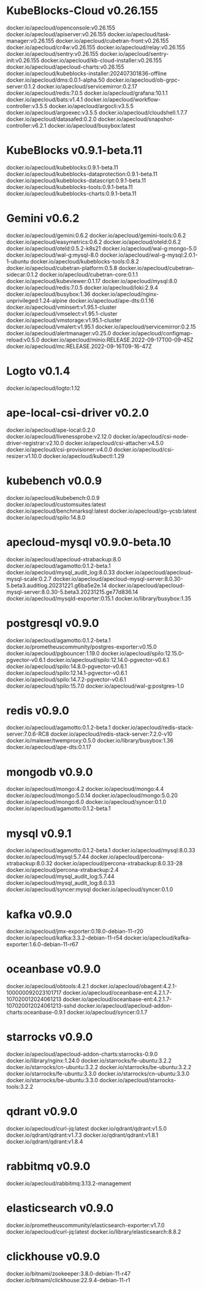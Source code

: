 # KubeBlocks-Cloud v0.26.155
docker.io/apecloud/openconsole:v0.26.155
docker.io/apecloud/apiserver:v0.26.155
docker.io/apecloud/task-manager:v0.26.155
docker.io/apecloud/cubetran-front:v0.26.155
docker.io/apecloud/cr4w:v0.26.155
docker.io/apecloud/relay:v0.26.155
docker.io/apecloud/sentry:v0.26.155
docker.io/apecloud/sentry-init:v0.26.155
docker.io/apecloud/kb-cloud-installer:v0.26.155
docker.io/apecloud/apecloud-charts:v0.26.155
docker.io/apecloud/kubeblocks-installer:202407301836-offline
docker.io/apecloud/dms:0.0.1-alpha.50
docker.io/apecloud/ob-grpc-server:0.1.2
docker.io/apecloud/servicemirror:0.2.17
docker.io/apecloud/redis:7.0.5
docker.io/apecloud/grafana:10.1.1
docker.io/apecloud/bats:v1.4.1
docker.io/apecloud/workflow-controller:v3.5.5
docker.io/apecloud/argocli:v3.5.5
docker.io/apecloud/argoexec:v3.5.5
docker.io/apecloud/cloudshell:1.7.7
docker.io/apecloud/datasafed:0.2.0
docker.io/apecloud/snapshot-controller:v6.2.1
docker.io/apecloud/busybox:latest
# KubeBlocks v0.9.1-beta.11
docker.io/apecloud/kubeblocks:0.9.1-beta.11
docker.io/apecloud/kubeblocks-dataprotection:0.9.1-beta.11
docker.io/apecloud/kubeblocks-datascript:0.9.1-beta.11
docker.io/apecloud/kubeblocks-tools:0.9.1-beta.11
docker.io/apecloud/kubeblocks-charts:0.9.1-beta.11
# Gemini v0.6.2
docker.io/apecloud/gemini:0.6.2
docker.io/apecloud/gemini-tools:0.6.2
docker.io/apecloud/easymetrics:0.6.2
docker.io/apecloud/oteld:0.6.2
docker.io/apecloud/oteld:0.5.2-k8s21
docker.io/apecloud/wal-g:mongo-5.0
docker.io/apecloud/wal-g:mysql-8.0
docker.io/apecloud/wal-g-mysql:2.0.1-1-ubuntu
docker.io/apecloud/kubeblocks-tools:0.8.2
docker.io/apecloud/cubetran-platform:0.5.8
docker.io/apecloud/cubetran-sidecar:0.1.2
docker.io/apecloud/cubetran-core:0.1.1
docker.io/apecloud/kubeviewer:0.1.17
docker.io/apecloud/mysql:8.0
docker.io/apecloud/redis:7.0.5
docker.io/apecloud/loki:2.9.4
docker.io/apecloud/busybox:1.36
docker.io/apecloud/nginx-unprivileged:1.24-alpine
docker.io/apecloud/ape-dts:0.1.16
docker.io/apecloud/vminsert:v1.95.1-cluster
docker.io/apecloud/vmselect:v1.95.1-cluster
docker.io/apecloud/vmstorage:v1.95.1-cluster
docker.io/apecloud/vmalert:v1.95.1
docker.io/apecloud/servicemirror:0.2.15
docker.io/apecloud/alertmanager:v0.25.0
docker.io/apecloud/configmap-reload:v0.5.0
docker.io/apecloud/minio:RELEASE.2022-09-17T00-09-45Z
docker.io/apecloud/mc:RELEASE.2022-09-16T09-16-47Z
# Logto v0.1.4
docker.io/apecloud/logto:1.12
# ape-local-csi-driver v0.2.0
docker.io/apecloud/ape-local:0.2.0
docker.io/apecloud/livenessprobe:v2.12.0
docker.io/apecloud/csi-node-driver-registrar:v2.10.0
docker.io/apecloud/csi-attacher:v4.5.0
docker.io/apecloud/csi-provisioner:v4.0.0
docker.io/apecloud/csi-resizer:v1.10.0
docker.io/apecloud/kubectl:1.29
# kubebench v0.0.9
docker.io/apecloud/kubebench:0.0.9
docker.io/apecloud/customsuites:latest
docker.io/apecloud/benchmarksql:latest
docker.io/apecloud/go-ycsb:latest
docker.io/apecloud/spilo:14.8.0
# apecloud-mysql v0.9.0-beta.10
docker.io/apecloud/apecloud-xtrabackup:8.0
docker.io/apecloud/agamotto:0.1.2-beta.1
docker.io/apecloud/mysql_audit_log:8.0.33
docker.io/apecloud/apecloud-mysql-scale:0.2.7
docker.io/apecloud/apecloud-mysql-server:8.0.30-5.beta3.auditlog.20231221.g6ba5e2e.14
docker.io/apecloud/apecloud-mysql-server:8.0.30-5.beta3.20231215.ge77d836.14
docker.io/apecloud/mysqld-exporter:0.15.1
docker.io/library/busybox:1.35
# postgresql v0.9.0
docker.io/apecloud/agamotto:0.1.2-beta.1
docker.io/prometheuscommunity/postgres-exporter:v0.15.0
docker.io/apecloud/pgbouncer:1.19.0
docker.io/apecloud/spilo:12.15.0-pgvector-v0.6.1
docker.io/apecloud/spilo:12.14.0-pgvector-v0.6.1
docker.io/apecloud/spilo:14.8.0-pgvector-v0.6.1
docker.io/apecloud/spilo:12.14.1-pgvector-v0.6.1
docker.io/apecloud/spilo:14.7.2-pgvector-v0.6.1
docker.io/apecloud/spilo:15.7.0
docker.io/apecloud/wal-g:postgres-1.0
# redis v0.9.0
docker.io/apecloud/agamotto:0.1.2-beta.1
docker.io/apecloud/redis-stack-server:7.0.6-RC8
docker.io/apecloud/redis-stack-server:7.2.0-v10
docker.io/malexer/twemproxy:0.5.0
docker.io/library/busybox:1.36
docker.io/apecloud/ape-dts:0.1.17
# mongodb v0.9.0
docker.io/apecloud/mongo:4.2
docker.io/apecloud/mongo:4.4
docker.io/apecloud/mongo:5.0.14
docker.io/apecloud/mongo:5.0.20
docker.io/apecloud/mongo:6.0
docker.io/apecloud/syncer:0.1.0
docker.io/apecloud/agamotto:0.1.2-beta.1
# mysql v0.9.1
docker.io/apecloud/agamotto:0.1.2-beta.1
docker.io/apecloud/mysql:8.0.33
docker.io/apecloud/mysql:5.7.44
docker.io/apecloud/percona-xtrabackup:8.0.32
docker.io/apecloud/percona-xtrabackup:8.0.33-28
docker.io/apecloud/percona-xtrabackup:2.4
docker.io/apecloud/mysql_audit_log:5.7.44
docker.io/apecloud/mysql_audit_log:8.0.33
docker.io/apecloud/syncer:mysql
docker.io/apecloud/syncer:0.1.0
# kafka v0.9.0
docker.io/apecloud/jmx-exporter:0.18.0-debian-11-r20
docker.io/apecloud/kafka:3.3.2-debian-11-r54
docker.io/apecloud/kafka-exporter:1.6.0-debian-11-r67
# oceanbase v0.9.0
docker.io/apecloud/obtools:4.2.1
docker.io/apecloud/obagent:4.2.1-100000092023101717
docker.io/apecloud/oceanbase-ent:4.2.1.7-107020012024061213
docker.io/apecloud/oceanbase-ent:4.2.1.7-107020012024061213-sshd
docker.io/apecloud/apecloud-addon-charts:oceanbase-0.9.1
docker.io/apecloud/syncer:0.1.7

# starrocks v0.9.0
docker.io/apecloud/apecloud-addon-charts:starrocks-0.9.0
docker.io/library/nginx:1.24.0
docker.io/starrocks/fe-ubuntu:3.2.2
docker.io/starrocks/cn-ubuntu:3.2.2
docker.io/starrocks/be-ubuntu:3.2.2
docker.io/starrocks/fe-ubuntu:3.3.0
docker.io/starrocks/cn-ubuntu:3.3.0
docker.io/starrocks/be-ubuntu:3.3.0
docker.io/apecloud/starrocks-tools:3.2.2

# qdrant v0.9.0
docker.io/apecloud/curl-jq:latest
docker.io/qdrant/qdrant:v1.5.0
docker.io/qdrant/qdrant:v1.7.3
docker.io/qdrant/qdrant:v1.8.1
docker.io/qdrant/qdrant:v1.8.4
# rabbitmq v0.9.0
docker.io/apecloud/rabbitmq:3.13.2-management
# elasticsearch v0.9.0
docker.io/prometheuscommunity/elasticsearch-exporter:v1.7.0
docker.io/apecloud/curl-jq:latest
docker.io/library/elasticsearch:8.8.2
# clickhouse v0.9.0
docker.io/bitnami/zookeeper:3.8.0-debian-11-r47
docker.io/bitnami/clickhouse:22.9.4-debian-11-r1
